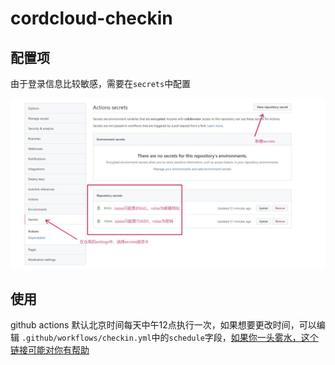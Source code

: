 # cordcloud-checkin

## 配置项

由于登录信息比较敏感，需要在`secrets`中配置

![Screenshot of Actions secrets](https://raw.githubusercontent.com/whosydd/images-in-one/main/202109111336293.jpg)

## 使用

github actions 默认北京时间每天中午12点执行一次，如果想要更改时间，可以编辑 `.github/workflows/checkin.yml`中的`schedule`字段，[如果你一头雾水，这个链接可能对你有帮助](https://crontab.guru/#00_12_*_*_*)


